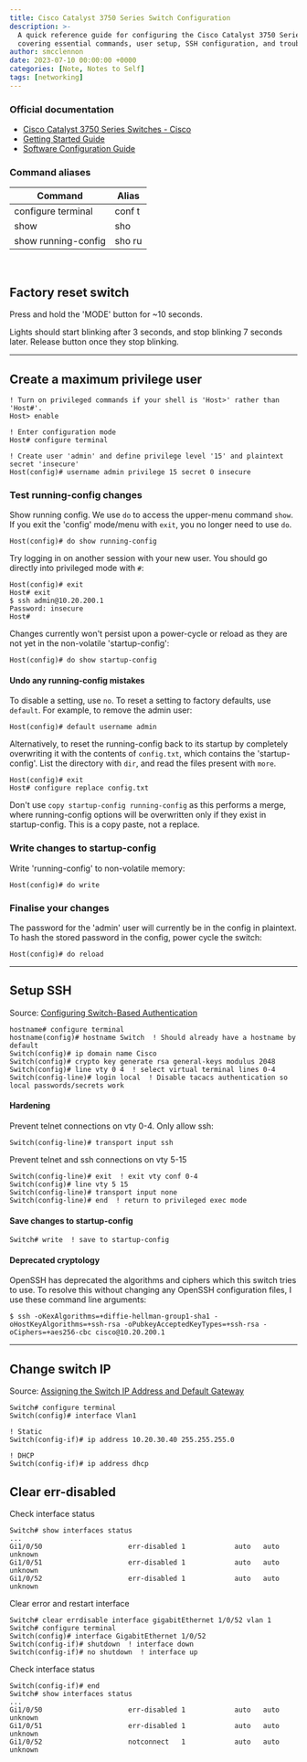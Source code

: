 ```yaml
---
title: Cisco Catalyst 3750 Series Switch Configuration
description: >-
  A quick reference guide for configuring the Cisco Catalyst 3750 Series Switch,
  covering essential commands, user setup, SSH configuration, and troubleshooting tips.
author: smcclennon
date: 2023-07-10 00:00:00 +0000
categories: [Note, Notes to Self]
tags: [networking]
---
```


### Official documentation

- [Cisco Catalyst 3750 Series Switches - Cisco](https://www.cisco.com/c/en/us/support/switches/catalyst-3750-series-switches/series.html)
- [Getting Started Guide](https://www.cisco.com/c/en/us/td/docs/switches/lan/catalyst3750/hardware/quick/guide/3750GSG3.html)
- [Software Configuration Guide](https://www.cisco.com/c/en/us/td/docs/switches/lan/catalyst3750/software/release/12-2_52_se/configuration/guide/3750scg.html)

### Command aliases

|Command|Alias|
|---|---|
|configure terminal|conf t|
|show|sho|
|show running-config|sho ru|

<br>

## Factory reset switch

Press and hold the 'MODE' button for ~10 seconds. 


Lights should start blinking after 3 seconds, and stop blinking 7 seconds later. Release button once they stop blinking.

---

## Create a maximum privilege user

```
! Turn on privileged commands if your shell is 'Host>' rather than 'Host#'.
Host> enable

! Enter configuration mode
Host# configure terminal

! Create user 'admin' and define privilege level '15' and plaintext secret 'insecure'
Host(config)# username admin privilege 15 secret 0 insecure
```

### Test running-config changes

Show running config. We use `do` to access the upper-menu command `show`. If you exit the 'config' mode/menu with `exit`, you no longer need to use `do`.

```
Host(config)# do show running-config
```

Try logging in on another session with your new user. You should go directly into privileged mode with `#`:

```
Host(config)# exit
Host# exit
$ ssh admin@10.20.200.1
Password: insecure
Host#
```

Changes currently won't persist upon a power-cycle or reload as they are not yet in the non-volatile 'startup-config':

```
Host(config)# do show startup-config
```

#### Undo any running-config mistakes

To disable a setting, use `no`. To reset a setting to factory defaults, use `default`. For example, to remove the admin user:

```
Host(config)# default username admin
```

Alternatively, to reset the running-config back to its startup by completely overwriting it with the contents of `config.txt`, which contains the 'startup-config'. List the directory with `dir`, and read the files present with `more`.

```
Host(config)# exit
Host# configure replace config.txt
```

Don't use `copy startup-config running-config` as this performs a merge, where running-config options will be overwritten only if they exist in startup-config. This is a copy paste, not a replace.

### Write changes to startup-config

Write 'running-config' to non-volatile memory:

```
Host(config)# do write
```

### Finalise your changes

The password for the 'admin' user will currently be in the config in plaintext. To hash the stored password in the config, power cycle the switch:

```
Host(config)# do reload
```

---

## Setup SSH

Source: [Configuring Switch-Based Authentication](https://www.cisco.com/c/en/us/td/docs/switches/lan/catalyst3750/software/release/12-2_52_se/configuration/guide/3750scg/swauthen.html#wp1227177)

```
hostname# configure terminal
hostname(config)# hostname Switch  ! Should already have a hostname by default
Switch(config)# ip domain name Cisco
Switch(config)# crypto key generate rsa general-keys modulus 2048
Switch(config)# line vty 0 4  ! select virtual terminal lines 0-4
Switch(config-line)# login local  ! Disable tacacs authentication so local passwords/secrets work
```

#### Hardening

Prevent telnet connections on vty 0-4. Only allow ssh:

```
Switch(config-line)# transport input ssh
```

Prevent telnet and ssh connections on vty 5-15

```
Switch(config-line)# exit  ! exit vty conf 0-4
Switch(config)# line vty 5 15
Switch(config-line)# transport input none
Switch(config-line)# end  ! return to privileged exec mode
```

#### Save changes to startup-config

```
Switch# write  ! save to startup-config
```

#### Deprecated cryptology

OpenSSH has deprecated the algorithms and ciphers which this switch tries to use. To resolve this without changing any OpenSSH configuration files, I use these command line arguments:

```
$ ssh -oKexAlgorithms=+diffie-hellman-group1-sha1 -oHostKeyAlgorithms=+ssh-rsa -oPubkeyAcceptedKeyTypes=+ssh-rsa -oCiphers=+aes256-cbc cisco@10.20.200.1
```

---

## Change switch IP

Source: [Assigning the Switch IP Address and Default Gateway](https://www.cisco.com/c/en/us/td/docs/switches/lan/catalyst3750/software/release/12-2_52_se/configuration/guide/3750scg/swipaddr.html)

```
Switch# configure terminal
Switch(config)# interface Vlan1

! Static
Switch(config-if)# ip address 10.20.30.40 255.255.255.0

! DHCP
Switch(config-if)# ip address dhcp
```

## Clear err-disabled

Check interface status

```
Switch# show interfaces status
...
Gi1/0/50                     err-disabled 1            auto   auto unknown
Gi1/0/51                     err-disabled 1            auto   auto unknown
Gi1/0/52                     err-disabled 1            auto   auto unknown
```

Clear error and restart interface

```
Switch# clear errdisable interface gigabitEthernet 1/0/52 vlan 1
Switch# configure terminal
Switch(config)# interface GigabitEthernet 1/0/52
Switch(config-if)# shutdown  ! interface down
Switch(config-if)# no shutdown  ! interface up
```

Check interface status

```
Switch(config-if)# end
Switch# show interfaces status
...
Gi1/0/50                     err-disabled 1            auto   auto unknown
Gi1/0/51                     err-disabled 1            auto   auto unknown
Gi1/0/52                     notconnect   1            auto   auto unknown
```
